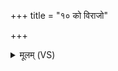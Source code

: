 +++
title = "१० को विराजो"

+++
<details><summary>मूलम् (VS)</summary>

को वि॒राजो॑ मिथुन॒त्वं प्र वे॑द॒ क ऋ॒तून्क उ॒ कल्प॑मस्याः।  
क्रमा॒न्को अ॑स्याः कति॒धा विदु॑ग्धा॒न्को अ॑स्या॒ धाम॑ कति॒धा व्यु᳡ष्टीः ॥
</details>